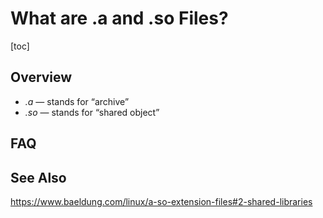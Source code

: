 # What are .a and .so Files?

[toc]



## Overview

- *.a* — stands for “archive”
- *.so* — stands for “shared object”

## FAQ





## See Also

https://www.baeldung.com/linux/a-so-extension-files#2-shared-libraries




